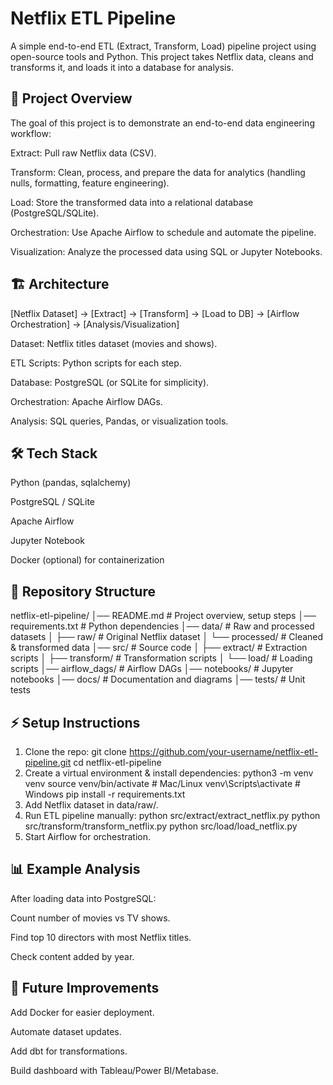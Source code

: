 # Netflix ETL Pipeline

A simple end-to-end ETL (Extract, Transform, Load) pipeline project using open-source tools and Python.
This project takes Netflix data, cleans and transforms it, and loads it into a database for analysis.

## 🚀 Project Overview

The goal of this project is to demonstrate an end-to-end data engineering workflow:

Extract: Pull raw Netflix data (CSV).

Transform: Clean, process, and prepare the data for analytics (handling nulls, formatting, feature engineering).

Load: Store the transformed data into a relational database (PostgreSQL/SQLite).

Orchestration: Use Apache Airflow to schedule and automate the pipeline.

Visualization: Analyze the processed data using SQL or Jupyter Notebooks.

## 🏗️ Architecture

[Netflix Dataset] → [Extract] → [Transform] → [Load to DB] → [Airflow Orchestration] → [Analysis/Visualization]

Dataset: Netflix titles dataset (movies and shows).

ETL Scripts: Python scripts for each step.

Database: PostgreSQL (or SQLite for simplicity).

Orchestration: Apache Airflow DAGs.

Analysis: SQL queries, Pandas, or visualization tools.

## 🛠️ Tech Stack

Python (pandas, sqlalchemy)

PostgreSQL / SQLite

Apache Airflow

Jupyter Notebook

Docker (optional) for containerization

## 📂 Repository Structure

netflix-etl-pipeline/
│── README.md              # Project overview, setup steps
│── requirements.txt       # Python dependencies
│── data/                  # Raw and processed datasets
│   ├── raw/               # Original Netflix dataset
│   └── processed/         # Cleaned & transformed data
│── src/                   # Source code
│   ├── extract/           # Extraction scripts
│   ├── transform/         # Transformation scripts
│   └── load/              # Loading scripts
│── airflow_dags/          # Airflow DAGs
│── notebooks/             # Jupyter notebooks
│── docs/                  # Documentation and diagrams
│── tests/                 # Unit tests

## ⚡ Setup Instructions

1. Clone the repo:
   git clone https://github.com/your-username/netflix-etl-pipeline.git
   cd netflix-etl-pipeline
2. Create a virtual environment & install dependencies:
   python3 -m venv venv
   source venv/bin/activate   # Mac/Linux
   venv\Scripts\activate      # Windows
   pip install -r requirements.txt
3. Add Netflix dataset in data/raw/.
4. Run ETL pipeline manually:
   python src/extract/extract_netflix.py
   python src/transform/transform_netflix.py
   python src/load/load_netflix.py
5. Start Airflow for orchestration.

## 📊 Example Analysis

After loading data into PostgreSQL:

Count number of movies vs TV shows.

Find top 10 directors with most Netflix titles.

Check content added by year.

## 🔮 Future Improvements

Add Docker for easier deployment.

Automate dataset updates.

Add dbt for transformations.

Build dashboard with Tableau/Power BI/Metabase.




